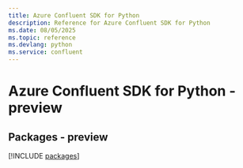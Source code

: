 ```yaml
---
title: Azure Confluent SDK for Python
description: Reference for Azure Confluent SDK for Python
ms.date: 08/05/2025
ms.topic: reference
ms.devlang: python
ms.service: confluent
---
```

# Azure Confluent SDK for Python - preview
## Packages - preview
[!INCLUDE [packages](confluent-index.md)]